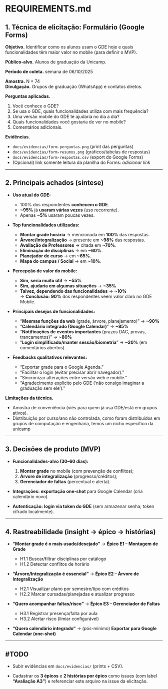 # REQUIREMENTS.md

## 1. Técnica de elicitação: Formulário (Google Forms)

**Objetivo.** Identificar como os alunos usam o GDE hoje e quais funcionalidades têm maior valor no mobile (para definir o MVP).

**Público-alvo.** Alunos de graduação da Unicamp.

**Período de coleta.** semana de 06/10/2025

**Amostra.** N = 74  
**Divulgação.** Grupos de graduação (WhatsApp) e contatos diretos.

**Perguntas aplicadas.**  
1) Você conhece o GDE?  
2) Se usa o GDE, quais funcionalidades utiliza com mais frequência?  
3) Uma versão mobile do GDE te ajudaria no dia a dia?  
4) Quais funcionalidades você gostaria de ver no mobile?  
5) Comentários adicionais.

**Evidências.**  
- `docs/evidencias/form-perguntas.png` (print das perguntas)  
- `docs/evidencias/form-resumos.png` (gráficos/tabelas de respostas)  
- `docs/evidencias/form-respostas.csv` (export do Google Forms)  
- (Opcional) link somente leitura da planilha do Forms: _adicionar link_

---

## 2. Principais achados (síntese)

- **Uso atual do GDE:**  
  - 100% dos respondentes **conhecem o GDE**.  
  - **~95%** já **usaram várias vezes** (uso recorrente).  
  - Apenas **~5%** usaram poucas vezes.

- **Top funcionalidades utilizadas:**  
  - **Montar grade horária** → mencionada em **100%** das respostas.  
  - **Árvore/Integralização** → presente em **~98%** das respostas.  
  - **Avaliação de Professores** → citada em **~70%**.  
  - **Eliminação de disciplinas** → em **~60%**.  
  - **Planejador de curso** → em **~65%**.  
  - **Mapa do campus / Social** → em **~10%**.

- **Percepção de valor do mobile:**  
  - **Sim, seria muito útil** → **~55%**  
  - **Sim, ajudaria em algumas situações** → **~35%**  
  - **Talvez, dependendo das funcionalidades** → **~10%**  
  → **Conclusão:** **90%** dos respondentes veem valor claro no GDE Mobile.

- **Principais desejos de funcionalidades:**  
  - “**Mesmas funções da web** (grade, árvore, planejamento)” → **~90%**  
  - “**Calendário integrado (Google Calendar)**” → **~85%**  
  - “**Notificações de eventos importantes** (prazos DAC, provas, trancamentos)” → **~80%**  
  - “**Login simplificado/manter sessão/biometria**” → **~20%** (em comentários abertos).

- **Feedbacks qualitativos relevantes:**  
  - “Exportar grade para o Google Agenda.”  
  - “Facilitar o login (evitar precisar abrir navegador).”  
  - “Sincronizar alterações entre versão web e mobile.”  
  - “Agradecimento explícito pelo GDE (‘não consigo imaginar a graduação sem ele’).”


**Limitações da técnica.**  
- Amostra de conveniência (viés para quem já usa GDE/está em grupos ativos).  
- Distribuição por curso/ano não controlada, como foram distribuidos em grupos de computação e engenharia, temos um nicho específico da unicamp

---

## 3. Decisões de produto (MVP)

- **Funcionalidades-alvo (30–60 dias):**  
  1) **Montar grade** no mobile (com prevenção de conflitos);  
  2) **Árvore de integralização** (progresso/créditos);  
  3) **Gerenciador de faltas** (percentual e alerta).  

- **Integrações:** **exportação one-shot** para Google Calendar (cria calendário novo).  
- **Autenticação:** **login via token do GDE** (sem armazenar senha; token cifrado localmente).  

---

## 4. Rastreabilidade (insight → épico → histórias)

- **“Montar grade é o mais usado/desejado”** → **Épico E1 – Montagem de Grade**  
  - H1.1 Buscar/filtrar disciplinas por catálogo  
  - H1.2 Detectar conflitos de horário

- **“Árvore/Integralização é essencial”** → **Épico E2 – Árvore de Integralização**  
  - H2.1 Visualizar plano por semestre/tipo com créditos  
  - H2.2 Marcar cursadas/planejadas e atualizar progresso

- **“Quero acompanhar faltas/risco”** → **Épico E3 – Gerenciador de Faltas**  
  - H3.1 Registrar presença/falta por aula  
  - H3.2 Alertar risco (limiar configurável)

- **“Quero calendário integrado”** → (pós-mínimo) **Exportar para Google Calendar (one-shot)**

---

## #TODO

- Subir evidências em `docs/evidencias/` (prints + CSV).  

- Cadastrar os **3 épicos** e **2 histórias por épico** como issues (com label **“Avaliação A3”**) e referenciar este arquivo na issue da elicitação.
